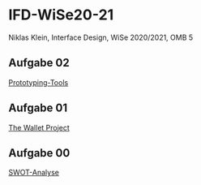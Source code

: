# IFD-WiSe20-21
Niklas Klein, Interface Design, WiSe 2020/2021, OMB 5

## Aufgabe 02
<a href="https://kleinnik.github.io/IFD-WiSe20-21/02_Prototyping-Tool/" target="blank">Prototyping-Tools</a>
## Aufgabe 01
<a href="https://kleinnik.github.io/IFD-WiSe20-21/01_Wallet-project/Aufgabe01_ifd.pdf" target="blank">The Wallet Project</a>
## Aufgabe 00
<a href="https://kleinnik.github.io/IFD-WiSe20-21/00_SWOT-Analyse/index.html" target="blank">SWOT-Analyse</a>
